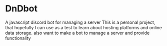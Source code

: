 # DnDbot
A javascript discord bot for managing a server
This is a personal project, that hopefully I can use as a test to learn about hosting platforms and online data storage.
also want to make a bot to manage a server and provide functionality
